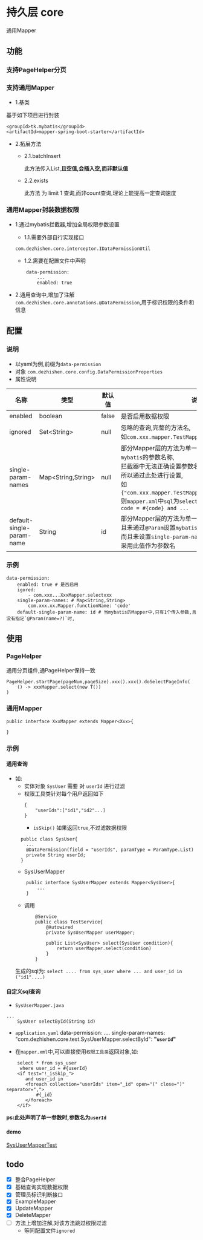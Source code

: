# 持久层 core

通用Mapper


## 功能
### 支持PageHelper分页
### 支持通用Mapper
* 1.基类

基于如下项目进行封装
```
<groupId>tk.mybatis</groupId>
<artifactId>mapper-spring-boot-starter</artifactId>
```
* 2.拓展方法
    * 2.1.batchInsert
    
        此方法传入List<T>,**且空值,会插入空,而非默认值**
    * 2.2.exists
        
        此方法 为 limit 1 查询,而非count查询,理论上能提高一定查询速度
### 通用Mapper封装数据权限
* 1.通过mybatis拦截器,增加全局权限参数设置
    * 1.1.需要外部自行实现接口 
    
    `com.dezhishen.core.interceptor.IDataPermissionUtil`
    * 1.2.需要在配置文件中声明 
    ```
        data-permission:
            ...
            enabled: true
    ```
* 2.通用查询中,增加了注解`com.dezhishen.core.annotations.@DataPermission`,用于标识权限的条件和信息
## 配置
### 说明
* 以yaml为例,前缀为`data-permission`
* 对象 `com.dezhishen.core.config.DataPermissionProperties`
* 属性说明

名称|类型|默认值|说明
-|-|-|-
enabled|boolean|false|是否启用数据权限
ignored|Set\<String\>|null|忽略的查询,完整的方法名,<br>如`com.xxx.mapper.TestMapper.selectPublic`
single-param-names|Map\<String,String\>|null|部分Mapper层的方法为单一参数,且未通过`@Param`设置`mybatis`的参数名称,<br>拦截器中无法正确设置参数名称,<br>所以通过此处进行设置,<br>如`{"com.xxx.mapper.TestMapper.selectByCode":"code"}`,<br>则`mapper.xml`中`sql`为`select ... from table where code = #{code} and ...`
default-single-param-name|String|id|部分Mapper层的方法为单一参数,<br>且未通过`@Param`设置`mybatis`的参数名称,<br>而且未设置`single-param-names`时,<br>采用此值作为参数名

### 示例
```
data-permission:
    enabled: true # 是否启用
    igored:
        - com.xxx...XxxMapper.selectxxx
    single-param-names: # Map<String,String>
        com.xxx.xx.Mapper.functionName: 'code'
    default-single-param-name: id # 当mybatis的Mapper中,只有1个传入参数,且没有指定`@Param(name=?)`时,
```

## 使用
### PageHelper
通用分页组件,通PageHelper保持一致

```
PageHelper.startPage(pageNum,pageSize).xxx().xxx().doSelectPageInfo(
    () -> xxxMapper.select(new T())
)
```

### 通用Mapper
```
public interface XxxMapper extends Mapper<Xxx>{
    
} 
```
### 示例
#### 通用查询
* 如:
    * 实体对象 `SysUser` 需要 对 `userId` 进行过滤
    * 权限工具类针对每个用户返回如下
        ```
        {
            "userIds":["id1","id2"...]
        }
        ```
        * `isSkip()` 如果返回`true`,不过滤数据权限
    ```
      public class SysUser{
        ...
        @DataPermission(field = "userIds", paramType = ParamType.List)
        private String userId;
      }
    ```
    * SysUserMapper
    ```
        public interface SysUserMapper extends Mapper<SysUser>{
            ...
        }
    ```
    * 调用
        ```
            @Service
            public class TestService{
                @Autowired
                private SysUserMapper userMapper;
      
                public List<SysUser> select(SysUser condition){
                    return userMapper.select(condition)
                }
            }
        ```
    生成的sql为:
        ```
            select .... from sys_user where ... and user_id in ("id1"....)
        ```
#### 自定义sql查询
* `SysUserMapper.java`
```
...
    SysUser selectById(String id)
```
* `application.yaml`
data-permission:
  ....
  single-param-names:
    "com.dezhishen.core.test.SysUserMapper.selectById": **"`userId`"**

* 在`mapper.xml`中,可以直接使用`权限工具类`返回对象,如:
```
    select * from sys_user 
     where user_id = #{userId} 
    <if test="!_isSkip_">
       and user_id in 
       <foreach collection="userIds" item="_id" open="(" close=")" separator=",">
           #{_id}
       </foreach>
    </if>
```
**ps:此处声明了单一参数时,参数名为`userId`**
####
#### demo
[SysUserMapperTest](src/test/java/cn/dezhishen/core/test/SysUserMapperTest.java)

## todo
- [x] 整合PageHelper
- [x] 基础查询实现数据权限
- [x] 管理员标识判断接口
- [x] ExampleMapper
- [x] UpdateMapper
- [x] DeleteMapper
- [ ] 方法上增加注解,对该方法跳过权限过滤
    - 等同配置文件`ignored`
